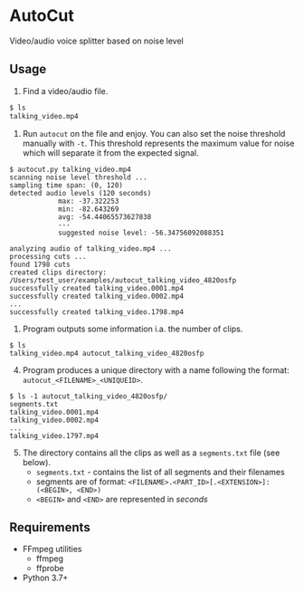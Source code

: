 # AutoCut
Video/audio voice splitter based on noise level

## Usage

1. Find a video/audio file.
```sh
$ ls
talking_video.mp4
```
1. Run `autocut` on the file and enjoy. You can also set the noise threshold
   manually with `-t`. This threshold represents the maximum value for noise
   which will separate it from the expected signal.
```
$ autocut.py talking_video.mp4
scanning noise level threshold ...
sampling time span: (0, 120)
detected audio levels (120 seconds)
            max: -37.322253
            min: -82.643269
            avg: -54.44065573627838
            ---
            suggested noise level: -56.34756092088351

analyzing audio of talking_video.mp4 ...
processing cuts ...
found 1798 cuts
created clips directory: /Users/test_user/examples/autocut_talking_video_4820osfp
successfully created talking_video.0001.mp4
successfully created talking_video.0002.mp4
...
successfully created talking_video.1798.mp4
```
1. Program outputs some information i.a. the number of clips.
```
$ ls
talking_video.mp4 autocut_talking_video_4820osfp
```
4. Program produces a unique directory with a name following the format:
   `autocut_<FILENAME>_<UNIQUEID>`.
```
$ ls -1 autocut_talking_video_4820osfp/
segments.txt
talking_video.0001.mp4
talking_video.0002.mp4
...
talking_video.1797.mp4
```
5. The directory contains all the clips as well as a `segments.txt` file
   (see below).
   * `segments.txt` - contains the list of all segments and their filenames
   * segments are of format: `<FILENAME>.<PART_ID>[.<EXTENSION>]: (<BEGIN>, <END>)`
   * `<BEGIN>` and `<END>` are represented in *seconds*

## Requirements

* FFmpeg utilities
  * ffmpeg
  * ffprobe
* Python 3.7+
